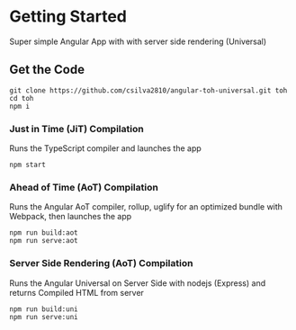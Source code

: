 # Getting Started

Super simple Angular App with with server side rendering (Universal)

## Get the Code
```
git clone https://github.com/csilva2810/angular-toh-universal.git toh
cd toh
npm i
```

### Just in Time (JiT) Compilation

Runs the TypeScript compiler and launches the app

```
npm start
```

### Ahead of Time (AoT) Compilation

Runs the Angular AoT compiler, rollup, uglify for an optimized bundle with Webpack, then launches the app

```
npm run build:aot
npm run serve:aot
```

### Server Side Rendering (AoT) Compilation

Runs the Angular Universal on Server Side with nodejs (Express) and returns Compiled HTML from server

```
npm run build:uni
npm run serve:uni
```
